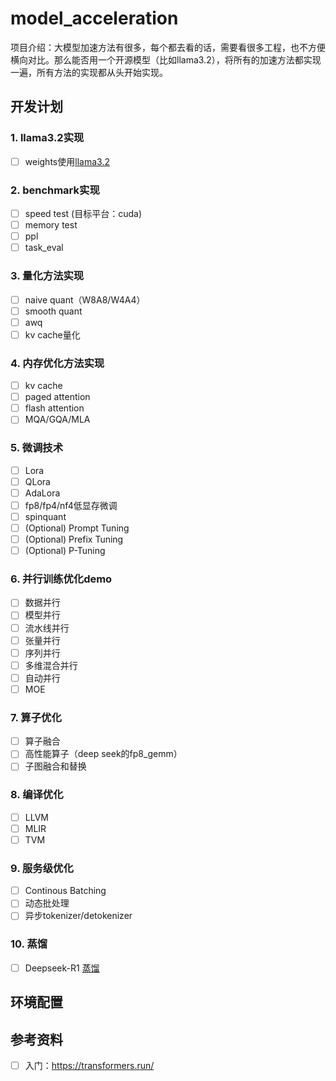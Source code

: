 # model_acceleration
项目介绍：大模型加速方法有很多，每个都去看的话，需要看很多工程，也不方便横向对比。那么能否用一个开源模型（比如llama3.2），将所有的加速方法都实现一遍，所有方法的实现都从头开始实现。

## 开发计划
### 1. llama3.2实现
- [ ] weights使用[llama3.2](https://huggingface.co/meta-llama/Llama-3.2-3B-Instruct)
### 2. benchmark实现
- [ ] speed test (目标平台：cuda)
- [ ] memory test
- [ ] ppl
- [ ] task_eval
### 3. 量化方法实现
- [ ] naive quant（W8A8/W4A4）
- [ ] smooth quant
- [ ] awq
- [ ] kv cache量化
### 4. 内存优化方法实现
- [ ] kv cache
- [ ] paged attention
- [ ] flash attention
- [ ] MQA/GQA/MLA
### 5. 微调技术
- [ ] Lora
- [ ] QLora
- [ ] AdaLora
- [ ] fp8/fp4/nf4低显存微调
- [ ] spinquant
- [ ] (Optional) Prompt Tuning
- [ ] (Optional) Prefix Tuning
- [ ] (Optional) P-Tuning
### 6. 并行训练优化demo
- [ ] 数据并行
- [ ] 模型并行
- [ ] 流水线并行
- [ ] 张量并行
- [ ] 序列并行
- [ ] 多维混合并行
- [ ] 自动并行
- [ ] MOE
### 7. 算子优化
- [ ] 算子融合
- [ ] 高性能算子（deep seek的fp8_gemm）
- [ ] 子图融合和替换
### 8. 编译优化
- [ ] LLVM
- [ ] MLIR
- [ ] TVM
### 9. 服务级优化
- [ ] Continous Batching
- [ ] 动态批处理
- [ ] 异步tokenizer/detokenizer
### 10. 蒸馏
- [ ] Deepseek-R1 [蒸馏](https://github.com/agentica-project/deepscaler) 


## 环境配置

## 参考资料
- [ ] 入门：https://transformers.run/